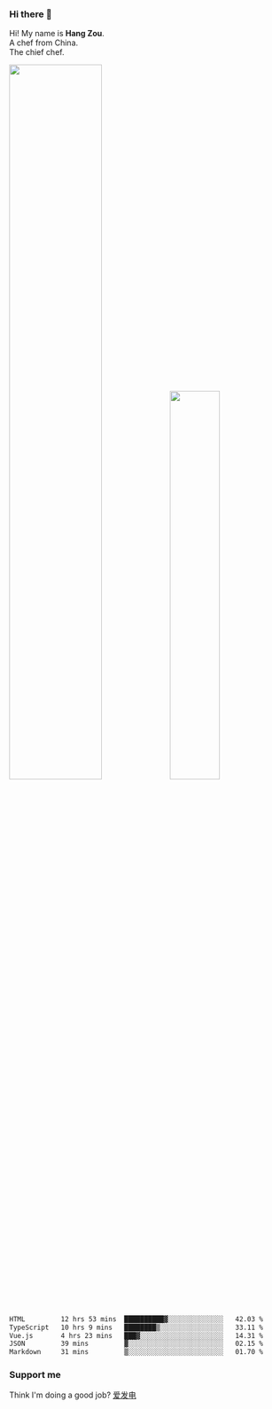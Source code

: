 ### Hi there 👋

Hi! My name is **Hang Zou**.  
A chef from China.  
The chief chef.

<img align="" width="57.5%" src="https://github-readme-stats.vercel.app/api?username=zouhangwithsweet&hide_title=true&hide_border=true&show_icons=true&include_all_commits=true&line_height=21" /><img align="" width="42.4%" src="https://github-readme-stats.vercel.app/api/top-langs/?username=zouhangwithsweet&hide_title=true&hide_border=true&layout=compact" />

<!--START_SECTION:waka-->

```txt
HTML         12 hrs 53 mins  ██████████▓░░░░░░░░░░░░░░   42.03 %
TypeScript   10 hrs 9 mins   ████████▒░░░░░░░░░░░░░░░░   33.11 %
Vue.js       4 hrs 23 mins   ███▓░░░░░░░░░░░░░░░░░░░░░   14.31 %
JSON         39 mins         ▓░░░░░░░░░░░░░░░░░░░░░░░░   02.15 %
Markdown     31 mins         ▒░░░░░░░░░░░░░░░░░░░░░░░░   01.70 %
```

<!--END_SECTION:waka-->

### Support me

Think I'm doing a good job? [爱发电](https://afdian.net/@zouhangsweet)
